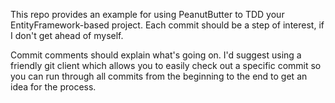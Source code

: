This repo provides an example for using PeanutButter to TDD
your EntityFramework-based project. Each commit should be a
step of interest, if I don't get ahead of myself.

Commit comments should explain what's going on. I'd suggest
using a friendly git client which allows you to easily check
out a specific commit so you can run through all commits from
the beginning to the end to get an idea for the process.

